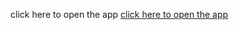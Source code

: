 click here to open the app
[click here to open the app](https://leoadams2022.github.io/NGS_Tools.walid.ali/dist/)
